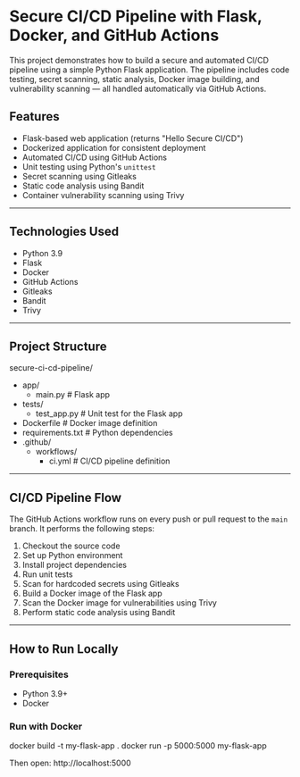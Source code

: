 # Secure CI/CD Pipeline with Flask, Docker, and GitHub Actions

This project demonstrates how to build a secure and automated CI/CD pipeline using a simple Python Flask application. The pipeline includes code testing, secret scanning, static analysis, Docker image building, and vulnerability scanning — all handled automatically via GitHub Actions.

## Features

- Flask-based web application (returns "Hello Secure CI/CD")
- Dockerized application for consistent deployment
- Automated CI/CD using GitHub Actions
- Unit testing using Python's `unittest`
- Secret scanning using Gitleaks
- Static code analysis using Bandit
- Container vulnerability scanning using Trivy

---

## Technologies Used

- Python 3.9
- Flask
- Docker
- GitHub Actions
- Gitleaks
- Bandit
- Trivy

---

## Project Structure

secure-ci-cd-pipeline/
- app/
  - main.py # Flask app
- tests/
  - test_app.py # Unit test for the Flask app
- Dockerfile # Docker image definition
- requirements.txt # Python dependencies
- .github/
  - workflows/
    - ci.yml # CI/CD pipeline definition


---

## CI/CD Pipeline Flow

The GitHub Actions workflow runs on every push or pull request to the `main` branch. It performs the following steps:

1. Checkout the source code
2. Set up Python environment
3. Install project dependencies
4. Run unit tests
5. Scan for hardcoded secrets using Gitleaks
6. Build a Docker image of the Flask app
7. Scan the Docker image for vulnerabilities using Trivy
8. Perform static code analysis using Bandit

---

## How to Run Locally

### Prerequisites

- Python 3.9+
- Docker

### Run with Docker

docker build -t my-flask-app .
docker run -p 5000:5000 my-flask-app

Then open: http://localhost:5000
